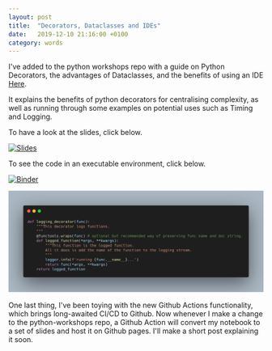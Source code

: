 ```yaml
---
layout: post
title:  "Decorators, Dataclasses and IDEs"
date:   2019-12-10 21:16:00 +0100
category: words
---
```


[repo-link]: https://github.com/DanielTemesgen/python-workshops

[binder-link]: https://mybinder.org/v2/gh/DanielTemesgen/python-workshops/master?filepath=%2FDecorators_Dataclasses_IDEs%2FDecorators_Dataclasses_IDEs.ipynb

[slides-link]: https://danieltemesgen.github.io/python-workshops/Decorators_Dataclasses_IDEs/#/

I've added to the python workshops repo with a guide on Python Decorators, the advantages of Dataclasses, and the benefits of using an IDE [Here][repo-link].

It explains the benefits of python decorators for centralising complexity, as well as running through some examples on potential uses such as Timing and Logging.

To have a look at the slides, click below.

[![Slides](https://img.shields.io/badge/Launch-Slides-brightgreen)][slides-link]

To see the code in an executable environment, click below.

[![Binder](https://mybinder.org/badge_logo.svg)][binder-link]

![code-preview](/../assets/images/decorators-dataclasses-IDEs-preview.png)

One last thing, I've been toying with the new Github Actions functionality, which brings long-awaited CI/CD to Github. Now whenever I make a change to the python-workshops repo, a Github Action will convert my notebook to a set of slides and host it on Github pages. I'll make a short post explaining it soon.